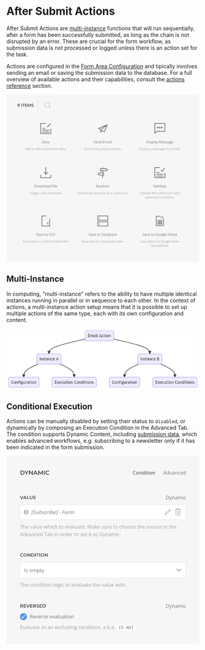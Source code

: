 # After Submit Actions

After Submit Actions are [multi-instance](#multi-instance) functions that will run sequentially, after a form has been successfully submitted, as long as the chain is not disrupted by an error. These are crucial for the form workflow, as submission data is not processed or logged unless there is an action set for the task.

Actions are configured in the [Form Area Configuration](../form-area#configuration) and tipically involves sending an email or saving the submission data to the database. For a full overview of available actions and their capabilities, consult the [actions reference](../actions) section.

![After Submit Actions](./assets/actions.webp)

## Multi-Instance

In computing, "multi-instance" refers to the ability to have multiple identical instances running in parallel or in sequence to each other. In the context of actions, a multi-instance action setup means that it is possible to set up multiple actions of the same type, each with its own configuration and content.

![Multi-Instance Action](./assets/form-action-multi-instance.png)

## Conditional Execution

Actions can be manually disabled by setting their status to `disabled`, or dynamically by composing an Execution Condition in the Advanced Tab. The condition supports Dynamic Content, including [submission data](../dynamic#submission-data-source), which enables advanced workflows, e.g. subscribing to a newsletter only if it has been indicated in the form submission.

![Actions Dynamic Execution](./assets/form-action-exec-dynamic.webp)
